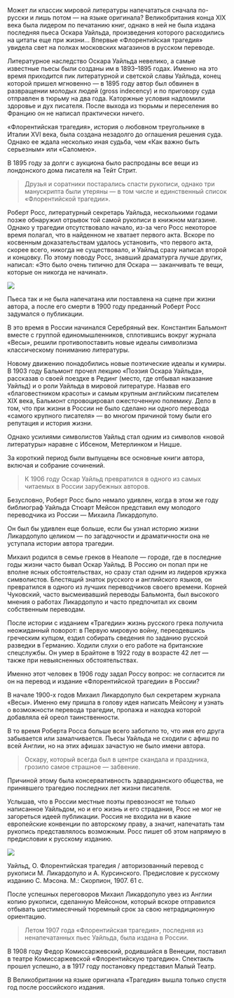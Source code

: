 Может ли классик мировой литературы напечататься сначала по-русски и лишь потом — на языке оригинала? Великобритания конца XIX века была лидером по печатанию книг, однако в ней не была издана последняя пьеса Оскара Уайльда, произведения которого расходились на цитаты еще при жизни… Впервые «Флорентийская трагедия» увидела свет на полках московских магазинов в русском переводе.

Литературное наследство Оскара Уайльда невелико, а самые известные пьесы были созданы им в 1893–1895 годах. Именно на это время приходится пик литературной и светской славы Уайльда, конец которой пришел мгновенно — в 1895 году автор был обвинен в развращении молодых людей (gross indecency) и по приговору суда отправлен в тюрьму на два года. Каторжные условия надломили здоровье и дух писателя. После выхода из тюрьмы и переселения во Францию он не написал практически ничего.

«Флорентийская трагедия», история о любовном треугольнике в Италии XVI века, была создана незадолго до оглашения решения суда. Однако ее ждала несколько иная судьба, чем «Как важно быть серьезным» или «Саломею».

В 1895 году за долги с аукциона было распроданы все вещи из лондонского дома писателя на Тейт Стрит.

> Друзья и соратники постарались спасти рукописи, однако три манускрипта были утеряны — в том числе и единственный список «Флорентийской трагедии».

Роберт Росс, литературный секретарь Уайльда, несколькими годами позже обнаружил отрывок той самой рукописи в книжном магазине. Однако у трагедии отсутствовало начало, из-за чего Росс некоторое время полагал, что в найденном не хватает первого акта. Вскоре по косвенным доказательствам удалось установить, что первого акта, скорее всего, никогда не существовало, и Уайльд сразу написал второй и концовку. По этому поводу Росс, знавший драматурга лучше других, написал: «Это было очень типично для Оскара — заканчивать те вещи, которые он никогда не начинал». 

![](https://assets.discours.io/unsafe/900x/production/image/66e95210-a54a-11e8-bfc7-9b5979ddfe3f.png)

Пьеса так и не была напечатана или поставлена на сцене при жизни автора, а после его смерти в 1900 году преданный Роберт Росс задумался о публикации.

В это время в России начинался Серебряный век. Константин Бальмонт вместе с группой единомышленников, сплотившись вокруг журнала «Весы», решили противопоставить новые идеалы символизма классическому пониманию литературы.

Новому движению понадобились новые поэтические идеалы и кумиры. В 1903 году Бальмонт прочел лекцию «Поэзия Оскара Уайльда», рассказав о своей поездке в Рединг (место, где отбывал наказание Уайльд) и о роли Уайльда в мировой литературе. Назвав его «благовестником красоты» и самым крупным английским писателем XIX века, Бальмонт спровоцировал ожесточенную полемику. Дело в том, что при жизни в России не было сделано ни одного перевода «самого крупного писателя» — во многом причиной тому были его репутация и история жизни.

Однако усилиями символистов Уайльд стал одним из символов «новой литературы» наравне с Ибсеном, Метерлинком и Ницше.

За короткий период были выпущены все основные книги автора, включая и собрание сочинений.

> К 1906 году Оскар Уайльд превратился в одного из самых читаемых в России зарубежных авторов.

Безусловно, Роберт Росс было немало удивлен, когда в этом же году библиограф Уайльда Стюарт Мейсон представил ему молодого переводчика из России — Михаила Ликардопуло.

Он был бы удивлен еще больше, если бы узнал историю жизни Ликардопуло целиком — по загадочности и драматичности она не уступала истории автора трагедии.

Михаил родился в семье греков в Неаполе — городе, где в последние годы жизни часто бывал Оскар Уайльд. В Россию он попал при не вполне ясных обстоятельствах, но сразу стал одним из лидеров кружка символистов. Блестящий знаток русского и английского языков, он превратился в одного из лучших переводчиков своего времени. Корней Чуковский, часто высмеивавший переводы Бальмонта, был высокого мнения о работах Ликардопуло и часто предпочитал их своим собственным переводам. 

После истории с изданием «Трагедии» жизнь русского грека получила неожиданный поворот: в Первую мировую войну, переодевшись греческим купцом, ездил собирать сведения по заданию русской разведки в Германию. Ходили слухи о его работе на британские спецслужбы. Он умер в Брайтоне в 1922 году в возрасте 42 лет — также при невыясненных обстоятельствах.

Именно этот человек в 1906 году задал Россу вопрос: не согласится ли он на перевод и издание «Флорентийской трагедии» в России?

В начале 1900-х годов Михаил Ликардопуло был секретарем журнала «Весы». Именно ему пришла в голову идея написать Мейсону и узнать о возможности перевода трагедии, пропажа и находка которой добавляла ей ореол таинственности.

В то время Роберта Росса больше всего заботило то, что имя его друга забывается или замалчивается. Пьесы Уайльда не сходили с афиш по всей Англии, но на этих афишах зачастую не было имени автора.

> Оскару, который всегда был в центре скандала и праздника, грозило самое страшное — забвение.

Причиной этому была консервативность эдвардианского общества, не принявшего трагедию последних лет жизни писателя.

Услышав, что в России местные поэты превозносят не только написанное Уайльдом, но и его жизнь и его страдания, Росс не мог не загореться идеей публикации. Россия не входила ни в какие европейские конвенции по авторскому праву, а значит, напечатать там рукопись представлялось возможным. Росс пишет об этом напрямую в предисловии к русскому изданию.

![](https://assets.discours.io/unsafe/900x/production/image/674f3fd0-a54a-11e8-bfc7-9b5979ddfe3f.jpeg)

Уайльд, О. Флорентийская трагедия / авторизованный перевод с рукописи М. Ликардопуло и А. Курсинского. Предисловие к русскому изданию С. Мэсона. М.: Скорпион, 1907. 61 с.

После успешных переговоров Михаил Ликардопуло увез из Англии копию рукописи, сделанную Мейсоном, который вскоре отправился отбывать шестимесячный тюремный срок за свою нетрадиционную ориентацию.

> Летом 1907 года «Флорентийская трагедия», последняя из ненапечатанных пьес Уайльда, была издана в России.

В 1908 году Федор Комиссаржевский, родившийся в Венеции, поставил в театре Комиссаржевской «Флорентийскую трагедию». Спектакль прошел успешно, а в 1917 году постановку представил Малый Театр. 

В Великобритании на языке оригинала «Трагедия» вышла только спустя год после российского издания.
